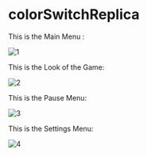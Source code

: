 # colorSwitchReplica
This is the Main Menu :

![1](https://user-images.githubusercontent.com/56186067/121798514-77855000-cc44-11eb-90c5-e98baef6bcd4.PNG)

This is the Look of the Game:

![2](https://user-images.githubusercontent.com/56186067/121798515-78b67d00-cc44-11eb-866c-32c0e01b0ab4.PNG)

This is the Pause Menu:

![3](https://user-images.githubusercontent.com/56186067/121798517-79e7aa00-cc44-11eb-84a1-3f51a7844b16.PNG)

This is the Settings Menu:

![4](https://user-images.githubusercontent.com/56186067/121798518-7b18d700-cc44-11eb-98f6-feca48c8b69b.PNG)
